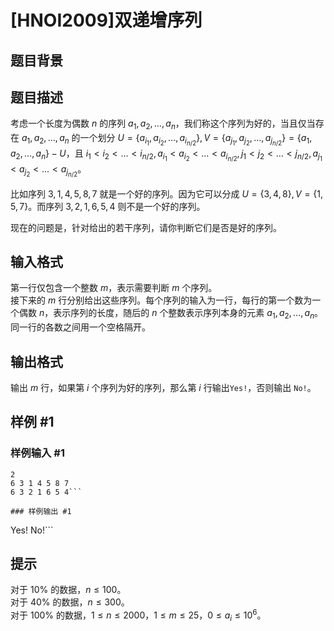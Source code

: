 # [HNOI2009]双递增序列

## 题目背景



## 题目描述

考虑一个长度为偶数 $n$ 的序列 $a_1, a_2, \dots, a_n$，我们称这个序列为好的，当且仅当存在 $a_1, a_2, \dots, a_n$ 的一个划分 $U=\{ a_{i_1}, a_{i_2}, \dots, a_{i_{n/2}} \}, V=\{ a_{j_1}, a_{j_2}, \dots, a_{j_{n/2}} \}=\{ a_1, a_2, \dots, a_n \}-U$，且 $i_1<i_2< \dots <i_{n/2}, a_{i_1}<a_{i_2}< \dots <a_{i_{n/2}}, j_1<j_2< \dots <j_{n/2}, a_{j_1}<a_{j_2}< \dots <a_{j_{n/2}}$。

比如序列 $3, 1, 4, 5, 8, 7$ 就是一个好的序列。因为它可以分成 $U=\{3, 4, 8\}, V=\{1, 5, 7\}$。而序列 $3, 2, 1, 6, 5, 4$ 则不是一个好的序列。

现在的问题是，针对给出的若干序列，请你判断它们是否是好的序列。


## 输入格式

第一行仅包含一个整数 $m$，表示需要判断 $m$ 个序列。  
接下来的 $m$ 行分别给出这些序列。每个序列的输入为一行，每行的第一个数为一个偶数 $n$，表示序列的长度，随后的 $n$ 个整数表示序列本身的元素 $a_1, a_2, \dots, a_n$。同一行的各数之间用一个空格隔开。

## 输出格式

输出 $m$ 行，如果第 $i$ 个序列为好的序列，那么第 $i$ 行输出`Yes!`，否则输出 `No!`。

## 样例 #1

### 样例输入 #1
```
2
6 3 1 4 5 8 7
6 3 2 1 6 5 4```

### 样例输出 #1

```
Yes!
No!```

## 提示

对于 $10\%$ 的数据，$n \le 100$。  
对于 $40\%$ 的数据，$n \le 300$。  
对于 $100\%$ 的数据，$1 \le n \leq 2000$，$1 \le m \leq 25$，$0 \le a_i \le 10^6$。
